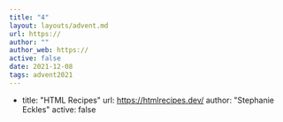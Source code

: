 ```yaml
---
title: "4"
layout: layouts/advent.md
url: https://
author: ""
author_web: https://
active: false
date: 2021-12-08
tags: advent2021
---
```

  - title: "HTML Recipes"
    url: https://htmlrecipes.dev/
    author: "Stephanie Eckles"
    active: false